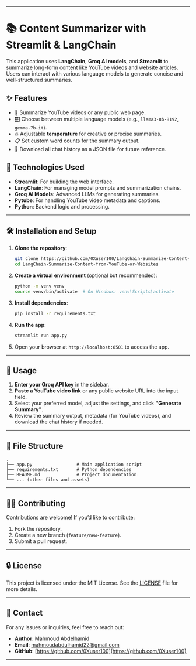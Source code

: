 
---

# 📚 Content Summarizer with Streamlit & LangChain

This application uses **LangChain**, **Groq AI models**, and **Streamlit** to summarize long-form content like YouTube videos and website articles. Users can interact with various language models to generate concise and well-structured summaries.

## ✨ Features
- 🔗 Summarize YouTube videos or any public web page.
- 🎛️ Choose between multiple language models (e.g., `llama3-8b-8192`, `gemma-7b-it`).
- 🔥 Adjustable **temperature** for creative or precise summaries.
- 📋 Set custom word counts for the summary output.
- 💾 Download all chat history as a JSON file for future reference.

## 🚀 Technologies Used
- **Streamlit**: For building the web interface.
- **LangChain**: For managing model prompts and summarization chains.
- **Groq AI Models**: Advanced LLMs for generating summaries.
- **Pytube**: For handling YouTube video metadata and captions.
- **Python**: Backend logic and processing.

---

## 🛠️ Installation and Setup

1. **Clone the repository**:
   ```bash
   git clone https://github.com/0Xuser100/LangChain-Summarize-Content-from-YouTube-or-Websites.git
   cd LangChain-Summarize-Content-from-YouTube-or-Websites
   ```

2. **Create a virtual environment** (optional but recommended):
   ```bash
   python -m venv venv
   source venv/bin/activate  # On Windows: venv\Scripts\activate
   ```

3. **Install dependencies**:
   ```bash
   pip install -r requirements.txt
   ```

4. **Run the app**:
   ```bash
   streamlit run app.py
   ```

5. Open your browser at `http://localhost:8501` to access the app.

---

## 📒 Usage

1. **Enter your Groq API key** in the sidebar.
2. **Paste a YouTube video link** or any public website URL into the input field.
3. Select your preferred model, adjust the settings, and click **"Generate Summary"**.
4. Review the summary output, metadata (for YouTube videos), and download the chat history if needed.

---

## 📂 File Structure

```
.
├── app.py                 # Main application script
├── requirements.txt       # Python dependencies
├── README.md              # Project documentation
└── ... (other files and assets)
```

---

## 🧑‍💻 Contributing
Contributions are welcome! If you’d like to contribute:
1. Fork the repository.
2. Create a new branch (`feature/new-feature`).
3. Submit a pull request.

---

## 🔒 License
This project is licensed under the MIT License. See the [LICENSE](LICENSE) file for more details.

---

## 📧 Contact
For any issues or inquiries, feel free to reach out:
- **Author**: Mahmoud Abdelhamid  
- **Email**: [mahmoudabdulhamid22@gmail.com](mahmoudabdulhamid22@gmail.com)  
- **GitHub**: [https://github.com/0Xuser100](https://github.com/0Xuser100)

---

